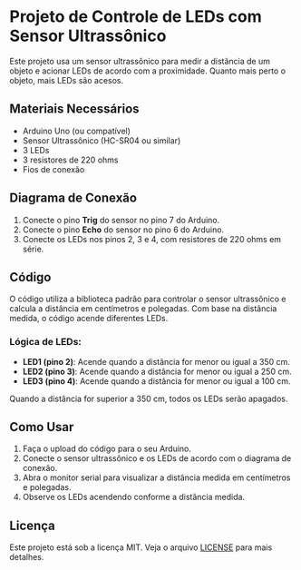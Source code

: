 # Projeto de Controle de LEDs com Sensor Ultrassônico

Este projeto usa um sensor ultrassônico para medir a distância de um objeto e acionar LEDs de acordo com a proximidade. Quanto mais perto o objeto, mais LEDs são acesos.

## Materiais Necessários

- Arduino Uno (ou compatível)
- Sensor Ultrassônico (HC-SR04 ou similar)
- 3 LEDs
- 3 resistores de 220 ohms
- Fios de conexão

## Diagrama de Conexão

1. Conecte o pino **Trig** do sensor no pino 7 do Arduino.
2. Conecte o pino **Echo** do sensor no pino 6 do Arduino.
3. Conecte os LEDs nos pinos 2, 3 e 4, com resistores de 220 ohms em série.

## Código

O código utiliza a biblioteca padrão para controlar o sensor ultrassônico e calcula a distância em centímetros e polegadas. Com base na distância medida, o código acende diferentes LEDs.

### Lógica de LEDs:

- **LED1 (pino 2)**: Acende quando a distância for menor ou igual a 350 cm.
- **LED2 (pino 3)**: Acende quando a distância for menor ou igual a 250 cm.
- **LED3 (pino 4)**: Acende quando a distância for menor ou igual a 100 cm.

Quando a distância for superior a 350 cm, todos os LEDs serão apagados.

## Como Usar

1. Faça o upload do código para o seu Arduino.
2. Conecte o sensor ultrassônico e os LEDs de acordo com o diagrama de conexão.
3. Abra o monitor serial para visualizar a distância medida em centímetros e polegadas.
4. Observe os LEDs acendendo conforme a distância medida.

## Licença

Este projeto está sob a licença MIT. Veja o arquivo [LICENSE](LICENSE) para mais detalhes.
